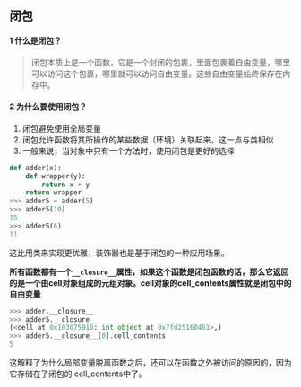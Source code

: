 ## 闭包

#### 1 什么是闭包？

> 闭包本质上是一个函数，它是一个封闭的包裹，里面包裹着自由变量，哪里可以访问这个包裹，哪里就可以访问自由变量。这些自由变量始终保存在内存中。

#### 2 为什么要使用闭包？

1. 闭包避免使用全局变量
2. 闭包允许函数将其所操作的某些数据（环境）关联起来，这一点与类相似
3. 一般来说，当对象中只有一个方法时，使用闭包是更好的选择

```python
def adder(x):
    def wrapper(y):
        return x + y
    return wrapper
>>> adder5 = adder(5)
>>> adder5(10)
15
>>> adder5(6)
11
```

这比用类来实现更优雅，装饰器也是基于闭包的一种应用场景。

**所有函数都有一个`__closure__`属性，如果这个函数是闭包函数的话，那么它返回的是一个由cell对象组成的元组对象。cell对象的cell_contents属性就是闭包中的自由变量**

```python
>>> adder.__closure__
>>> adder5.__closure__
(<cell at 0x103075910: int object at 0x7fd25160451>,)
>>> adder5.__closure__[0].cell_contents
5
```

这解释了为什么局部变量脱离函数之后，还可以在函数之外被访问的原因的，因为它存储在了闭包的 cell_contents中了。

